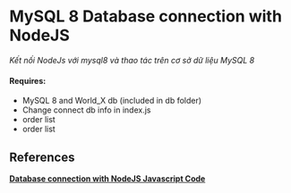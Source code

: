 # MySQL 8 Database connection with NodeJS 

_Kết nối NodeJs với mysql8 và thao tác trên cơ sở dữ liệu MySQL 8_

#### **Requires:**
* MySQL 8 and World_X db (included in db folder) 
* Change connect db info in index.js 
* order list
* order list
## References
[**Database connection with NodeJS Javascript Code**](https://dev.mysql.com/doc/x-devapi-userguide/en/database-connection-example.html)

